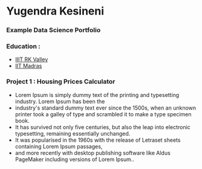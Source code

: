 # Yugendra Kesineni 
### Example Data Science Portfolio

### Education :
 - [IIIT RK Valley](rguktrkv.ac.in)
 - [IIT Madras](onlinedegree.iitm.ac.in)

### Project 1 : Housing Prices Calculator 
- Lorem Ipsum is simply dummy text of the printing and typesetting industry. Lorem Ipsum has been the 
- industry's standard dummy text ever since the 1500s, when an unknown printer took a galley of type and scrambled it to make a type specimen book.
- It has survived not only five centuries, but also the leap into electronic typesetting, remaining essentially unchanged.
- It was popularised in the 1960s with the release of Letraset sheets containing Lorem Ipsum passages,
- and more recently with desktop publishing software like Aldus PageMaker including versions of Lorem Ipsum..

